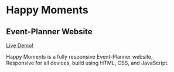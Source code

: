  <h1> Happy Moments</h1> 
 <h2>Event-Planner Website</h2>
  <a href="https://oluyomi-ifeoluwa.github.io/Events/" target="_blank">Live Demo!</a>
<p>Happy Moments is a fully responsive Event-Planner website,<br />
  Responsive for all devices, build using HTML, CSS, and JavaScript.</p>
